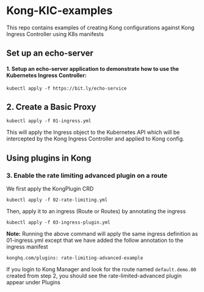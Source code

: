 # Kong-KIC-examples
This repo contains examples of creating Kong configurations against Kong Ingress Controller using K8s manifests

## Set up an echo-server
#### 1. Setup an echo-server application to demonstrate how to use the Kubernetes Ingress Controller:

```
kubectl apply -f https://bit.ly/echo-service
```

## 2. Create a Basic Proxy

```
kubectl apply -f 01-ingress.yml

```

This will apply the Ingress object to the Kubernetes API which will be intercepted by the Kong Ingress Controller and applied to Kong config.

## Using plugins in Kong
### 3. Enable the rate limiting advanced plugin on a route

We first apply the KongPlugin CRD

```
kubectl apply -f 02-rate-limiting.yml

```

Then, apply it to an ingress (Route or Routes) by annotating the ingress

```
kubectl apply -f 03-ingress-plugin.yml
```

**Note:** Running the above command will apply the same ingress definition as 01-ingress.yml except that we have added the follow annotation to the ingress manifest

```
konghq.com/plugins: rate-limiting-advanced-example
```

If you login to Kong Manager and look for the route named `default.demo.00` created from step 2, you should see the rate-limited-advanced plugin appear under Plugins